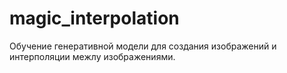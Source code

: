 # magic_interpolation

Обучение генеративной модели для создания изображений и интерполяции межлу изображениями.
